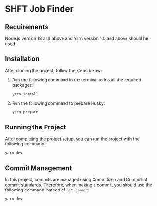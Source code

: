 # SHFT Job Finder

## Requirements

Node.js version 18 and above and Yarn version 1.0 and above should be used.

## Installation

After cloning the project, follow the steps below:

1. Run the following command in the terminal to install the required packages:

    ```bash
    yarn install
    ```

2. Run the following command to prepare Husky:

    ```bash
    yarn prepare
    ```

## Running the Project

After completing the project setup, you can run the project with the following command:

```bash
yarn dev
```
## Commit Management

In this project, commits are managed using Commitizen and Commitlint commit standards. Therefore, when making a commit, you should use the following command instead of `git commit`:

```bash
yarn dev
```